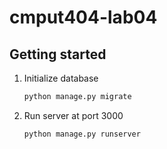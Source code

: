 # cmput404-lab04

## Getting started

1. Initialize database
   ```sh
   python manage.py migrate
   ```
2. Run server at port 3000
   ```sh
   python manage.py runserver
   ```
